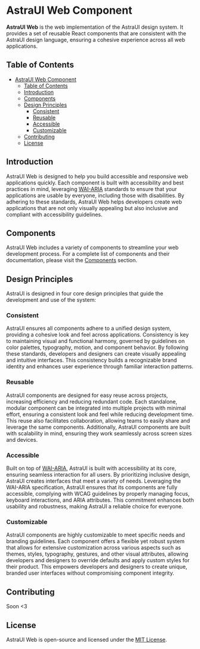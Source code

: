 # AstraUI Web Component

**AstraUI Web** is the web implementation of the AstraUI design system. It provides a set of reusable React components that are consistent with the AstraUI design language, ensuring a cohesive experience across all web applications.

## Table of Contents

- [AstraUI Web Component](#astraui-web-component)
  - [Table of Contents](#table-of-contents)
  - [Introduction](#introduction)
  - [Components](#components)
  - [Design Principles](#design-principles)
    - [Consistent](#consistent)
    - [Reusable](#reusable)
    - [Accessible](#accessible)
    - [Customizable](#customizable)
  - [Contributing](#contributing)
  - [License](#license)

## Introduction

AstraUI Web is designed to help you build accessible and responsive web applications quickly. Each component is built with accessibility and best practices in mind, leveraging [WAI-ARIA](https://www.w3.org/TR/wai-aria/) standards to ensure that your applications are usable by everyone, including those with disabilities. By adhering to these standards, AstraUI Web helps developers create web applications that are not only visually appealing but also inclusive and compliant with accessibility guidelines.

## Components

AstraUI Web includes a variety of components to streamline your web development process. For a complete list of components and their documentation, please visit the [Components](https://www.astraui.design/components) section.

## Design Principles

AstraUI is designed in four core design principles that guide the development and use of the system:

### Consistent

AstraUI ensures all components adhere to a unified design system, providing a cohesive look and feel across applications. Consistency is key to maintaining visual and functional harmony, governed by guidelines on color palettes, typography, motion, and component behavior. By following these standards, developers and designers can create visually appealing and intuitive interfaces. This consistency builds a recognizable brand identity and enhances user experience through familiar interaction patterns.

### Reusable

AstraUI components are designed for easy reuse across projects, increasing efficiency and reducing redundant code. Each standalone, modular component can be integrated into multiple projects with minimal effort, ensuring a consistent look and feel while reducing development time. This reuse also facilitates collaboration, allowing teams to easily share and leverage the same components. Additionally, AstraUI components are built with scalability in mind, ensuring they work seamlessly across screen sizes and devices.

### Accessible

Built on top of [WAI-ARIA](https://www.w3.org/TR/wai-aria/), AstraUI is built with accessibility at its core, ensuring seamless interaction for all users. By prioritizing inclusive design, AstraUI creates interfaces that meet a variety of needs. Leveraging the WAI-ARIA specification, AstraUI ensures that its components are fully accessible, complying with WCAG guidelines by properly managing focus, keyboard interactions, and ARIA attributes. This commitment enhances both usability and robustness, making AstraUI a reliable choice for everyone.

### Customizable

AstraUI components are highly customizable to meet specific needs and branding guidelines. Each component offers a flexible yet robust system that allows for extensive customization across various aspects such as themes, styles, typography, gestures, and other visual attributes, allowing developers and designers to override defaults and apply custom styles for their product. This empowers developers and designers to create unique, branded user interfaces without compromising component integrity.

## Contributing

Soon <3

## License

AstraUI Web is open-source and licensed under the [MIT License](../../../LICENSE).
